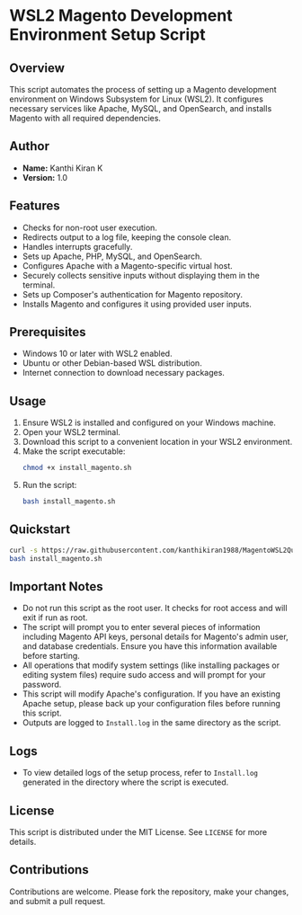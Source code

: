# WSL2 Magento Development Environment Setup Script

## Overview
This script automates the process of setting up a Magento development environment on Windows Subsystem for Linux (WSL2). It configures necessary services like Apache, MySQL, and OpenSearch, and installs Magento with all required dependencies.

## Author
- **Name:** Kanthi Kiran K
- **Version:** 1.0

## Features
- Checks for non-root user execution.
- Redirects output to a log file, keeping the console clean.
- Handles interrupts gracefully.
- Sets up Apache, PHP, MySQL, and OpenSearch.
- Configures Apache with a Magento-specific virtual host.
- Securely collects sensitive inputs without displaying them in the terminal.
- Sets up Composer's authentication for Magento repository.
- Installs Magento and configures it using provided user inputs.

## Prerequisites
- Windows 10 or later with WSL2 enabled.
- Ubuntu or other Debian-based WSL distribution.
- Internet connection to download necessary packages.

## Usage
1. Ensure WSL2 is installed and configured on your Windows machine.
2. Open your WSL2 terminal.
3. Download this script to a convenient location in your WSL2 environment.
4. Make the script executable:
   ```bash
   chmod +x install_magento.sh
   ```
5. Run the script:
   ```bash
   bash install_magento.sh
   ```
## Quickstart
   ```bash
   curl -s https://raw.githubusercontent.com/kanthikiran1988/MagentoWSL2Quickstart/master/install_magento.sh > install_magento.sh
   bash install_magento.sh
   ```
## Important Notes
- Do not run this script as the root user. It checks for root access and will exit if run as root.
- The script will prompt you to enter several pieces of information including Magento API keys, personal details for Magento's admin user, and database credentials. Ensure you have this information available before starting.
- All operations that modify system settings (like installing packages or editing system files) require sudo access and will prompt for your password.
- This script will modify Apache's configuration. If you have an existing Apache setup, please back up your configuration files before running this script.
- Outputs are logged to `Install.log` in the same directory as the script.

## Logs
- To view detailed logs of the setup process, refer to `Install.log` generated in the directory where the script is executed.

## License
This script is distributed under the MIT License. See `LICENSE` for more details.

## Contributions
Contributions are welcome. Please fork the repository, make your changes, and submit a pull request.
